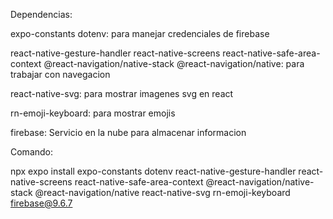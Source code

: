 Dependencias:

expo-constants dotenv: para manejar credenciales de firebase

react-native-gesture-handler react-native-screens react-native-safe-area-context @react-navigation/native-stack @react-navigation/native: para trabajar con navegacion

react-native-svg: para mostrar imagenes svg en react

rn-emoji-keyboard: para mostrar emojis

firebase: Servicio en la nube para almacenar informacion

Comando:

npx expo install expo-constants dotenv react-native-gesture-handler react-native-screens react-native-safe-area-context  @react-navigation/native-stack @react-navigation/native react-native-svg rn-emoji-keyboard firebase@9.6.7
